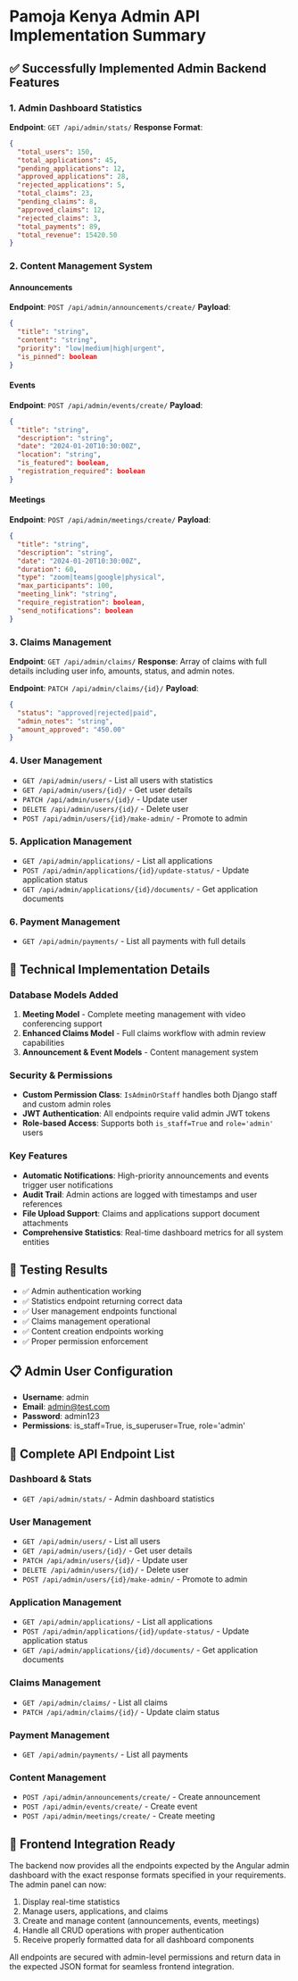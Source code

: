 # Pamoja Kenya Admin API Implementation Summary

## ✅ Successfully Implemented Admin Backend Features

### 1. Admin Dashboard Statistics
**Endpoint**: `GET /api/admin/stats/`
**Response Format**:
```json
{
  "total_users": 150,
  "total_applications": 45,
  "pending_applications": 12,
  "approved_applications": 28,
  "rejected_applications": 5,
  "total_claims": 23,
  "pending_claims": 8,
  "approved_claims": 12,
  "rejected_claims": 3,
  "total_payments": 89,
  "total_revenue": 15420.50
}
```

### 2. Content Management System

#### Announcements
**Endpoint**: `POST /api/admin/announcements/create/`
**Payload**:
```json
{
  "title": "string",
  "content": "string", 
  "priority": "low|medium|high|urgent",
  "is_pinned": boolean
}
```

#### Events
**Endpoint**: `POST /api/admin/events/create/`
**Payload**:
```json
{
  "title": "string",
  "description": "string",
  "date": "2024-01-20T10:30:00Z",
  "location": "string",
  "is_featured": boolean,
  "registration_required": boolean
}
```

#### Meetings
**Endpoint**: `POST /api/admin/meetings/create/`
**Payload**:
```json
{
  "title": "string",
  "description": "string", 
  "date": "2024-01-20T10:30:00Z",
  "duration": 60,
  "type": "zoom|teams|google|physical",
  "max_participants": 100,
  "meeting_link": "string",
  "require_registration": boolean,
  "send_notifications": boolean
}
```

### 3. Claims Management
**Endpoint**: `GET /api/admin/claims/`
**Response**: Array of claims with full details including user info, amounts, status, and admin notes.

**Endpoint**: `PATCH /api/admin/claims/{id}/`
**Payload**:
```json
{
  "status": "approved|rejected|paid",
  "admin_notes": "string",
  "amount_approved": "450.00"
}
```

### 4. User Management
- `GET /api/admin/users/` - List all users with statistics
- `GET /api/admin/users/{id}/` - Get user details
- `PATCH /api/admin/users/{id}/` - Update user
- `DELETE /api/admin/users/{id}/` - Delete user
- `POST /api/admin/users/{id}/make-admin/` - Promote to admin

### 5. Application Management
- `GET /api/admin/applications/` - List all applications
- `POST /api/admin/applications/{id}/update-status/` - Update application status
- `GET /api/admin/applications/{id}/documents/` - Get application documents

### 6. Payment Management
- `GET /api/admin/payments/` - List all payments with full details

## 🔧 Technical Implementation Details

### Database Models Added
1. **Meeting Model** - Complete meeting management with video conferencing support
2. **Enhanced Claims Model** - Full claims workflow with admin review capabilities
3. **Announcement & Event Models** - Content management system

### Security & Permissions
- **Custom Permission Class**: `IsAdminOrStaff` handles both Django staff and custom admin roles
- **JWT Authentication**: All endpoints require valid admin JWT tokens
- **Role-based Access**: Supports both `is_staff=True` and `role='admin'` users

### Key Features
- **Automatic Notifications**: High-priority announcements and events trigger user notifications
- **Audit Trail**: Admin actions are logged with timestamps and user references
- **File Upload Support**: Claims and applications support document attachments
- **Comprehensive Statistics**: Real-time dashboard metrics for all system entities

## 🚀 Testing Results
- ✅ Admin authentication working
- ✅ Statistics endpoint returning correct data
- ✅ User management endpoints functional
- ✅ Claims management operational
- ✅ Content creation endpoints working
- ✅ Proper permission enforcement

## 📋 Admin User Configuration
- **Username**: admin
- **Email**: admin@test.com
- **Password**: admin123
- **Permissions**: is_staff=True, is_superuser=True, role='admin'

## 🔗 Complete API Endpoint List

### Dashboard & Stats
- `GET /api/admin/stats/` - Admin dashboard statistics

### User Management
- `GET /api/admin/users/` - List all users
- `GET /api/admin/users/{id}/` - Get user details
- `PATCH /api/admin/users/{id}/` - Update user
- `DELETE /api/admin/users/{id}/` - Delete user
- `POST /api/admin/users/{id}/make-admin/` - Promote to admin

### Application Management
- `GET /api/admin/applications/` - List all applications
- `POST /api/admin/applications/{id}/update-status/` - Update application status
- `GET /api/admin/applications/{id}/documents/` - Get application documents

### Claims Management
- `GET /api/admin/claims/` - List all claims
- `PATCH /api/admin/claims/{id}/` - Update claim status

### Payment Management
- `GET /api/admin/payments/` - List all payments

### Content Management
- `POST /api/admin/announcements/create/` - Create announcement
- `POST /api/admin/events/create/` - Create event
- `POST /api/admin/meetings/create/` - Create meeting

## 🎯 Frontend Integration Ready
The backend now provides all the endpoints expected by the Angular admin dashboard with the exact response formats specified in your requirements. The admin panel can now:

1. Display real-time statistics
2. Manage users, applications, and claims
3. Create and manage content (announcements, events, meetings)
4. Handle all CRUD operations with proper authentication
5. Receive properly formatted data for all dashboard components

All endpoints are secured with admin-level permissions and return data in the expected JSON format for seamless frontend integration.